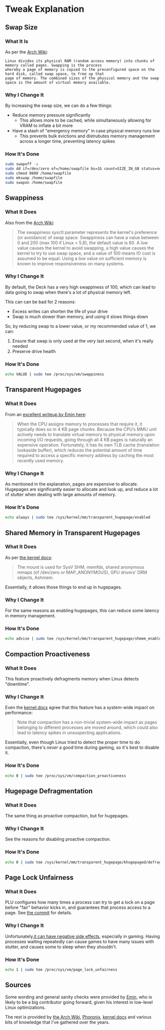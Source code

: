 # Tweak Explanation

## Swap Size

### What It Is

As per the [Arch Wiki](https://wiki.archlinux.org/title/swap):

```
Linux divides its physical RAM (random access memory) into chunks of memory called pages. Swapping is the process 
whereby a page of memory is copied to the preconfigured space on the hard disk, called swap space, to free up that 
page of memory. The combined sizes of the physical memory and the swap space is the amount of virtual memory available.
```

### Why I Change It

By increasing the swap size, we can do a few things:

* Reduce memory pressure significantly
    * This allows more to be cached, while simultaneously allowing for VRAM to inflate a bit more
* Have a stash of "emergency memory" in case physical memory runs low
    * This prevents bulk evictions and distrubutes memory management across a longer time, preventing latency spikes

### How It's Done

```bash
sudo swapoff -a
sudo dd if=/dev/zero of=/home/swapfile bs=1G count=SIZE_IN_GB status=none
sudo chmod 0600 /home/swapfile
sudo mkswap /home/swapfile  
sudo swapon /home/swapfile
```

## Swappiness

### What It Does

Also from the [Arch Wiki](https://wiki.archlinux.org/title/swap#Swappiness):

> The swappiness sysctl parameter represents the kernel's preference (or avoidance) of swap space. Swappiness can have
> a value between 0 and 200 (max 100 if Linux < 5.8), the default value is 60. A low value causes the kernel to avoid
> swapping, a high value causes the kernel to try to use swap space, and a value of 100 means IO cost is assumed to be
> equal. Using a low value on sufficient memory is known to improve responsiveness on many systems.

### Why I Change It

By default, the Deck has a very high swappiness of 100, which can lead to data going to swap when there's a lot of
physical memory left.

This can can be bad for 2 reasons:

* Excess writes can shorten the life of your drive
* Swap is much slower than memory, and using it slows things down

So, by reducing swap to a lower value, or my recommended value of 1, we can:

1. Ensure that swap is only used at the very last second, when it's really needed
2. Preserve drive health

### How It's Done

```bash
echo VALUE | sudo tee /proc/sys/vm/swappiness
```

## Transparent Hugepages

### What It Does

From an [excellent writeup by Emin here](https://xeome.github.io/notes/Transparent-Huge-Pages/):

> When the CPU assigns memory to processes that require it, it typically does so in 4 KB page chunks. Because the CPU’s
> MMU unit actively needs to translate virtual memory to physical memory upon incoming I/O requests, going through all 4
> KB pages is naturally an expensive operation. Fortunately, it has its own TLB cache (translation lookaside buffer),
> which reduces the potential amount of time required to access a specific memory address by caching the most recently
> used memory.

### Why I Change It

As mentioned in the explanation, pages are expensive to allocate. Hugepages are significantly easier to allocate and
look up, and reduce a lot of stutter when dealing with large amounts of memory.

### How It's Done

```bash
echo always | sudo tee /sys/kernel/mm/transparent_hugepage/enabled
```

## Shared Memory in Transparent Hugepages

### What It Does

As per [the kernel docs](https://www.kernel.org/doc/html/next/admin-guide/mm/transhuge.html#hugepages-in-tmpfs-shmem):

> The mount is used for SysV SHM, memfds, shared anonymous mmaps (of /dev/zero or MAP_ANONYMOUS), GPU drivers’ DRM
> objects, Ashmem.

Essentially, it allows those things to end up in hugepages.

### Why I Change It

For the same reasons as enabling hugepages, this can reduce some latency in memory management.

### How It's Done

```bash
echo advise | sudo tee /sys/kernel/mm/transparent_hugepage/shmem_enabled
```

## Compaction Proactiveness

### What It Does

This feature proactively defragments memory when Linux detects "downtime".

### Why I Change It

Even the  [kernel docs](https://docs.kernel.org/admin-guide/sysctl/vm.html#compaction-proactiveness) agree that this
feature has a system-wide impact on performance:

> Note that compaction has a non-trivial system-wide impact as pages belonging to different processes are moved around,
> which could also lead to latency spikes in unsuspecting applications.

Essentially, even though Linux tried to detect the proper time to do compaction, there's _never_ a good time during
gaming, so it's best to disable it.

### How It's Done

```bash
echo 0 | sudo tee /proc/sys/vm/compaction_proactiveness
```

## Hugepage Defragmentation

### What It Does

The same thing as proactive compaction, but for hugepages.

### Why I Change It

See the reasons for disabling proactive compaction.

### How It's Done

```bash
echo 0 | sudo tee /sys/kernel/mm/transparent_hugepage/khugepaged/defrag
```

## Page Lock Unfairness

### What It Does

PLU configures how many times a process can try to get a lock on a page before "fair" behavior kicks in, and guarantees
that process access to a page.
See [the commit](https://git.kernel.org/pub/scm/linux/kernel/git/torvalds/linux.git/commit/?id=5ef64cc8987a9211d3f3667331ba3411a94ddc79)
for details.

### Why I Change It

Unfortunately,[it can have negative side effects](https://www.phoronix.com/review/linux-59-fairness), especially in
gaming. Having processes waiting repeatedly can cause games to have many issues with stutter, and causes some to sleep
when they shouldn't.

### How It's Done

```bash
echo 1 | sudo tee /proc/sys/vm/page_lock_unfairness
```

## Sources

Some wording and general sanity checks were provided by [Emin](https://github.com/xeome), who is likely to be a big
contributor going forward, given his interest in low-level Linux optimizations.

The rest is provided by [the Arch Wiki](https://wiki.archlinux.org), [Phoronix](https://www.phoronix.com),
[kernel docs](https://docs.kernel.org) and various bits of knowledge that I've gathered over the years.
